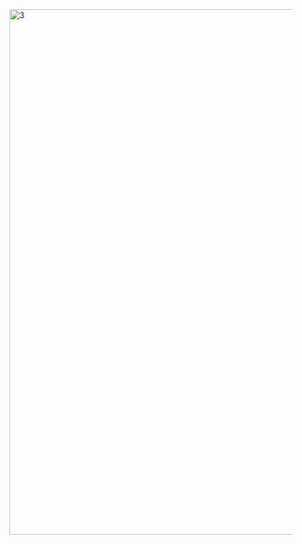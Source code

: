 <img width="1920" height="935" alt="3" src="https://github.com/user-attachments/assets/de930667-7912-4be3-ac2d-54f2c5f8cb16" />
